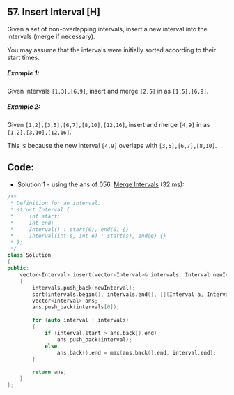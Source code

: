 ## 57. Insert Interval [H]
Given a set of non-overlapping intervals, insert a new interval into the intervals (merge if necessary).

You may assume that the intervals were initially sorted according to their start times.

##### Example 1:
Given intervals `[1,3],[6,9]`, insert and merge `[2,5]` in as `[1,5],[6,9]`.

##### Example 2:
Given `[1,2],[3,5],[6,7],[8,10],[12,16]`, insert and merge `[4,9]` in as `[1,2],[3,10],[12,16]`.

This is because the new interval `[4,9]` overlaps with `[3,5],[6,7],[8,10]`.


## Code:
- Solution 1 - using the ans of 056. [Merge Intervals](https://github.com/ysong49/LeetCode-Note/blob/master/algorithm/056.Merge%20Intervals.md) (32 ms):
```c++
/**
 * Definition for an interval.
 * struct Interval {
 *     int start;
 *     int end;
 *     Interval() : start(0), end(0) {}
 *     Interval(int s, int e) : start(s), end(e) {}
 * };
 */
class Solution 
{
public:
    vector<Interval> insert(vector<Interval>& intervals, Interval newInterval) 
    {
        intervals.push_back(newInterval);
        sort(intervals.begin(), intervals.end(), [](Interval a, Interval b) {return a.start < b.start;});
        vector<Interval> ans;
        ans.push_back(intervals[0]);
        
        for (auto interval : intervals)
        {
            if (interval.start > ans.back().end)
                ans.push_back(interval);
            else
                ans.back().end = max(ans.back().end, interval.end);
        }
        
        return ans;
    }
};
```
